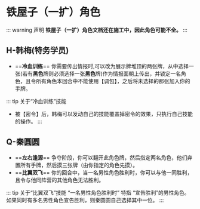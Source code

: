 # 铁屋子（一扩）角色

::: warning 声明
**铁屋子（一扩）角色文档还在施工中，因此角色可能不全。**
:::

## H-韩梅(特务学员)

- ==**冷血训练**== 你需要传出情报时,可以改为展示牌堆顶的两张牌，从中选择一张(若有**黑色**牌则必须选择一张**黑色**牌)作为情报面朝上传出，并锁定一名角色，且令所有角色本回合中不能使用【调包】，之后将未选择的那张加入你的手牌。

::: tip 关于“冷血训练”技能
- 被【密令】后，韩梅可以发动自己的技能覆盖掉密令的效果，只执行自己技能的操作。
:::

## Q-秦圆圆

- ==**左右逢源**== 争夺阶段，你可以翻开此角色牌，然后指定两名角色，他们弃置所有手牌，然后摸三张牌（由你指定的角色先摸）。
- ==**比翼双飞**== 你的回合中，当一名男性角色胜利时，你可以与他一同胜利，且令与他同阵营的其他角色无法胜利。

::: tip 关于“比翼双飞”技能
“一名男性角色胜利时” 特指 “宣告胜利”的男性角色。如果同时有多名男性角色宣告胜利，则秦圆圆自己选择其中一位。
:::